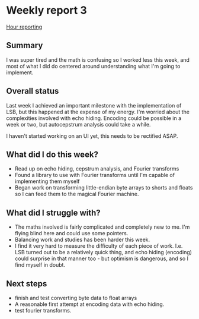 # Weekly report 3

[Hour reporting](/documentation/hours.md#Week%203)

## Summary

I was super tired and the math is confusing so I worked less this week, and most of what I did do centered around understanding what I'm going to implement.

## Overall status

Last week I achieved an important milestone with the implementation of LSB, but this happened at the expense of my energy. I'm worried about the complexities involved with echo hiding. Encoding could be possible in a week or two, but autocepstrum analysis could take a while.

I haven't started working on an UI yet, this needs to be rectified ASAP.

## What did I do this week?

- Read up on echo hiding, cepstrum analysis, and Fourier transforms
- Found a library to use with Fourier transforms until I'm capable of implementing them myself
- Began work on transforming little-endian byte arrays to shorts and floats so I can feed them to the magical Fourier machine.

## What did I struggle with?

- The maths involved is fairly complicated and completely new to me. I'm flying blind here and could use some pointers.
- Balancing work and studies has been harder this week.
- I find it very hard to measure the difficulty of each piece of work. I.e. LSB turned out to be a relatively quick thing, and echo hiding (encoding) could surprise in that manner too - but optimism is dangerous, and so I find myself in doubt.

## Next steps

- finish and test converting byte data to float arrays
- A reasonable first attempt at encoding data with echo hiding.
- test fourier transforms.
